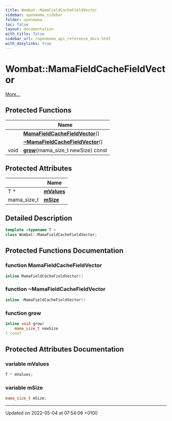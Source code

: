 ```yaml
---
title: Wombat::MamaFieldCacheFieldVector
sidebar: openmama_sidebar
folder: openmama
toc: false
layout: documentation
with_title: false
sidebar_url: /openmama_api_reference_docs.html
with_doxylinks: true
---
```


# Wombat::MamaFieldCacheFieldVector



 [More...](#detailed-description)

## Protected Functions

|                | Name           |
| -------------- | -------------- |
| | **[MamaFieldCacheFieldVector](classWombat_1_1MamaFieldCacheFieldVector.html#function-mamafieldcachefieldvector)**() |
| | **[~MamaFieldCacheFieldVector](classWombat_1_1MamaFieldCacheFieldVector.html#function-~mamafieldcachefieldvector)**() |
| void | **[grow](classWombat_1_1MamaFieldCacheFieldVector.html#function-grow)**(mama_size_t newSize) const |

## Protected Attributes

|                | Name           |
| -------------- | -------------- |
| T * | **[mValues](classWombat_1_1MamaFieldCacheFieldVector.html#variable-mvalues)**  |
| mama_size_t | **[mSize](classWombat_1_1MamaFieldCacheFieldVector.html#variable-msize)**  |

## Detailed Description

```cpp
template <typename T >
class Wombat::MamaFieldCacheFieldVector;
```

## Protected Functions Documentation

### function MamaFieldCacheFieldVector

```cpp
inline MamaFieldCacheFieldVector()
```


### function ~MamaFieldCacheFieldVector

```cpp
inline ~MamaFieldCacheFieldVector()
```


### function grow

```cpp
inline void grow(
    mama_size_t newSize
) const
```


## Protected Attributes Documentation

### variable mValues

```cpp
T * mValues;
```


### variable mSize

```cpp
mama_size_t mSize;
```


-------------------------------

Updated on 2022-05-04 at 07:54:06 +0100